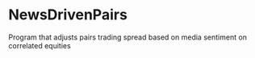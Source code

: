 # NewsDrivenPairs
Program that adjusts pairs trading spread based on media sentiment on correlated equities


